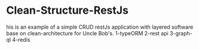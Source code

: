# Clean-Structure-RestJs
his is an example of a simple CRUD  restJs application with layered software base on clean-architecture for Uncle Bob's. 1-typeORM 2-rest api 3-graph-ql 4-redis
